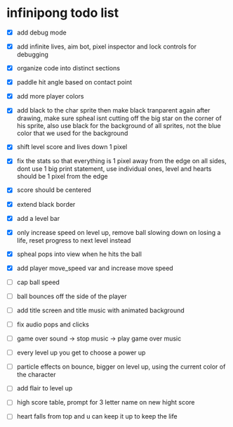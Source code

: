 # infinipong todo list

- [x] add debug mode

- [x] add infinite lives, aim bot, pixel inspector
    and lock controls for debugging

- [x] organize code into distinct sections

- [x] paddle hit angle based on contact point

- [x] add more player colors

- [x] add black to the char sprite then make black tranparent again
    after drawing, make sure spheal isnt cutting off the big star
    on the corner of his sprite, also use black for the background of
    all sprites, not the blue color that we used for the background

- [x] shift level score and lives down 1 pixel

- [x] fix the stats so that everything is 1 pixel away from the edge
    on all sides, dont use 1 big print statement, use individual ones,
    level and hearts should be 1 pixel from the edge

- [x] score should be centered

- [x] extend black border

- [x] add a level bar

- [x] only increase speed on level up, remove ball
    slowing down on losing a life, reset progress to next level instead

- [x] spheal pops into view when he hits the ball

- [x] add player move_speed var and increase move speed

- [ ] cap ball speed

- [ ] ball bounces off the side of the player

- [ ] add title screen and title music with animated background

- [ ] fix audio pops and clicks

- [ ] game over sound -> stop music -> play game over music

- [ ] every level up you get to choose a power up

- [ ] particle effects on bounce, bigger on level up, using the current
    color of the character

- [ ] add flair to level up

- [ ] high score table, prompt for 3 letter name on new hight score

- [ ] heart falls from top and u can keep it up to keep the life
